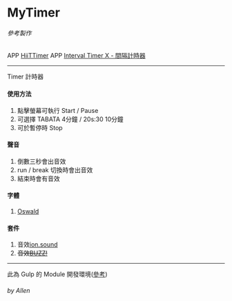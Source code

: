 # MyTimer
###### 參考製作
APP [HiiTTimer](https://apps.apple.com/tw/app/h-i-i-t-timer/id391275156)
APP [Interval Timer X - 間隔計時器](https://apps.apple.com/tw/app/interval-timer-x-%E9%96%93%E9%9A%94%E8%A8%88%E6%99%82%E5%99%A8/id1448144846)

----
Timer 計時器

#### 使用方法
1. 點擊螢幕可執行 Start / Pause
2. 可選擇 TABATA 4分鐘 / 20s:30 10分鐘
3. 可於暫停時 Stop

#### 聲音
1. 倒數三秒會出音效
2. run / break 切換時會出音效
3. 結束時會有音效

#### 字體
1. [Oswald](https://fonts.google.com/specimen/Oswald)

#### 套件
1. 音效[ion.sound](http://buzz.jaysalvat.com/)
2. ~~音效[BUZZ!](http://buzz.jaysalvat.com/)~~

----
此為 Gulp 的 Module 開發環境([參考](https://github.com/WUCL/wucl.github.io/blob/master/README-env.md))
###### by Allen